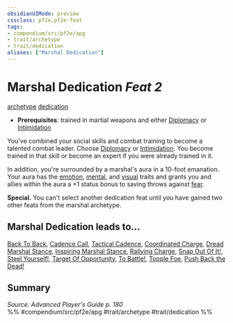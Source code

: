 ```yaml
---
obsidianUIMode: preview
cssclass: pf2e,pf2e-feat
tags:
- compendium/src/pf2e/apg
- trait/archetype
- trait/dedication
aliases: ["Marshal Dedication"]
---
```

# Marshal Dedication  *Feat 2*  
[archetype](/rules/traits/archetype.md)  [dedication](/rules/traits/dedication.md)  

- **Prerequisites**: trained in martial weapons and either [Diplomacy](/compendium/skills.md#Diplomacy) or [Intimidation](/compendium/skills.md#Intimidation)

You've combined your social skills and combat training to become a talented combat leader. Choose [Diplomacy](/compendium/skills.md#Diplomacy) or [Intimidation](/compendium/skills.md#Intimidation). You become trained in that skill or become an expert if you were already trained in it.

In addition, you're surrounded by a marshal's aura in a 10-foot emanation. Your aura has the [emotion](/rules/traits/emotion.md), [mental](/rules/traits/mental.md), and [visual](/rules/traits/visual.md) traits and grants you and allies within the aura a +1 status bonus to saving throws against [fear](/rules/traits/fear.md).

**Special.** You can't select another dedication feat until you have gained two other feats from the marshal archetype.

## Marshal Dedication leads to...

[Back To Back](/compendium/feats/back-to-back-apg.md), [Cadence Call](/compendium/feats/cadence-call-apg.md), [Tactical Cadence](/compendium/feats/tactical-cadence-apg.md), [Coordinated Charge](/compendium/feats/coordinated-charge-apg.md), [Dread Marshal Stance](/compendium/feats/dread-marshal-stance-apg.md), [Inspiring Marshal Stance](/compendium/feats/inspiring-marshal-stance-apg.md), [Rallying Charge](/compendium/feats/rallying-charge-apg.md), [Snap Out Of It!](/compendium/feats/snap-out-of-it-apg.md), [Steel Yourself!](/compendium/feats/steel-yourself-apg.md), [Target Of Opportunity](/compendium/feats/target-of-opportunity-apg.md), [To Battle!](/compendium/feats/to-battle-apg.md), [Topple Foe](/compendium/feats/topple-foe-apg.md), [Push Back the Dead!](/compendium/feats/push-back-the-dead-lokl.md)

## Summary

*Source: Advanced Player's Guide p. 180*  
%% #compendium/src/pf2e/apg #trait/archetype #trait/dedication %%